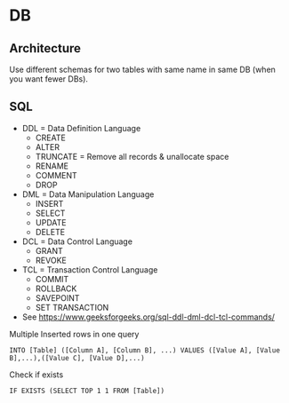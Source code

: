 # DB

## Architecture

Use different schemas for two tables with same name in same DB (when you want fewer DBs).

## SQL

* DDL = Data Definition Language
  * CREATE
  * ALTER
  * TRUNCATE = Remove all records & unallocate space
  * RENAME
  * COMMENT
  * DROP
* DML = Data Manipulation Language
  * INSERT
  * SELECT
  * UPDATE
  * DELETE
* DCL = Data Control Language
  * GRANT
  * REVOKE
* TCL = Transaction Control Language
  * COMMIT
  * ROLLBACK
  * SAVEPOINT
  * SET TRANSACTION
* See <https://www.geeksforgeeks.org/sql-ddl-dml-dcl-tcl-commands/>

Multiple Inserted rows in one query

    INTO [Table] ([Column A], [Column B], ...) VALUES ([Value A], [Value B],...),([Value C], [Value D],...)

Check if exists

    IF EXISTS (SELECT TOP 1 1 FROM [Table])